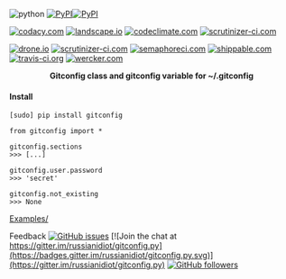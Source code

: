<!--
README generated with readmemako.py (github.com/russianidiot/readme-mako.py) and .README dotfiles (github.com/russianidiot-dotfiles/.README)
-->

![python](https://img.shields.io/badge/language-python-blue.svg)
[![PyPI](https://img.shields.io/pypi/pyversions/gitconfig.svg)](https://pypi.python.org/pypi/gitconfig)[![PyPI](https://img.shields.io/pypi/v/gitconfig.svg)](https://pypi.python.org/pypi/gitconfig)

[![codacy.com](https://api.codacy.com/project/badge/Grade/49fed644fc554455896509e21bce35a2)](https://www.codacy.com/app/russianidiot-github/gitconfig-py/dashboard)
[![landscape.io](https://landscape.io/github/russianidiot/gitconfig.py/master/landscape.svg?style=flat)](https://landscape.io/github/russianidiot/gitconfig.py)
[![codeclimate.com](https://codeclimate.com/github/russianidiot/gitconfig.py/badges/gpa.svg)](https://codeclimate.com/github/russianidiot/gitconfig.py)
[![scrutinizer-ci.com](https://scrutinizer-ci.com/g/russianidiot/gitconfig.py/badges/quality-score.png?b=master)](https://scrutinizer-ci.com/g/russianidiot/gitconfig.py/)

[![drone.io](https://drone.io/github.com/russianidiot/gitconfig.py/status.png)](https://drone.io/github.com/russianidiot/gitconfig.py)
[![scrutinizer-ci.com](https://scrutinizer-ci.com/g/russianidiot/gitconfig.py/badges/build.png?b=master)](https://scrutinizer-ci.com/g/russianidiot/gitconfig.py/)
[![semaphoreci.com](https://semaphoreci.com/api/v1/russianidiot/gitconfig-py/branches/master/shields_badge.svg)](https://semaphoreci.com/russianidiot/gitconfig-py)
[![shippable.com](https://api.shippable.com/projects/57068cbb2a8192902e1bbbab/badge?branch=master)](https://app.shippable.com/projects/57068cbb2a8192902e1bbbab/status/)
[![travis-ci.org](https://api.travis-ci.org/russianidiot/gitconfig.py.svg)](https://travis-ci.org/russianidiot/gitconfig.py)
[![wercker.com](https://app.wercker.com/status/6701d8ad895b107580ba23523aaa414f/s/master)](https://app.wercker.com/russianidiot/gitconfig.py/)

<p align="center">
    <b>Gitconfig class and gitconfig variable for ~/.gitconfig</b>
</p>

#### Install

`[sudo] pip install gitconfig`

```
from gitconfig import *

gitconfig.sections
>>> [...]

gitconfig.user.password
>>> 'secret'

gitconfig.not_existing
>>> None
```

[Examples/](https://github.com/russianidiot/gitconfig.py/tree/master/Examples)

Feedback
[![GitHub issues](https://img.shields.io/github/issues/russianidiot/gitconfig.py.svg)](https://github.com/russianidiot/gitconfig.py/issues)
[![Join the chat at https://gitter.im/russianidiot/gitconfig.py](https://badges.gitter.im/russianidiot/gitconfig.py.svg)](https://gitter.im/russianidiot/gitconfig.py)
[![GitHub followers](https://img.shields.io/github/followers/russianidiot.svg?style=social&label=Follow)](https://github.com/russianidiot)
